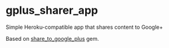 # gplus_sharer_app
Simple Heroku-compatible app that shares content to Google+

Based on [share_to_google_plus](https://github.com/developer88/share_to_google_plus) gem.

